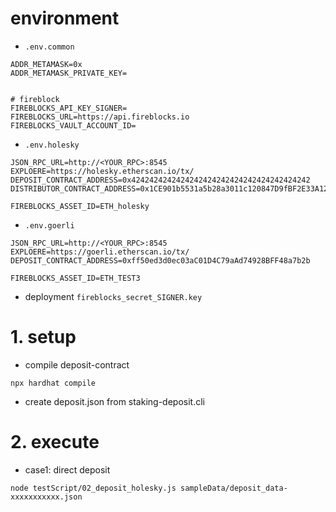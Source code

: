# environment


- `.env.common`

```
ADDR_METAMASK=0x
ADDR_METAMASK_PRIVATE_KEY=


# fireblock
FIREBLOCKS_API_KEY_SIGNER=
FIREBLOCKS_URL=https://api.fireblocks.io
FIREBLOCKS_VAULT_ACCOUNT_ID=
```


- `.env.holesky`

```
JSON_RPC_URL=http://<YOUR_RPC>:8545
EXPLOERE=https://holesky.etherscan.io/tx/
DEPOSIT_CONTRACT_ADDRESS=0x4242424242424242424242424242424242424242
DISTRIBUTOR_CONTRACT_ADDRESS=0x1CE901b5531a5b28a3011c120847D9fBF2E33A12

FIREBLOCKS_ASSET_ID=ETH_holesky
```


- `.env.goerli`

```
JSON_RPC_URL=http://<YOUR_RPC>:8545
EXPLOERE=https://goerli.etherscan.io/tx/
DEPOSIT_CONTRACT_ADDRESS=0xff50ed3d0ec03aC01D4C79aAd74928BFF48a7b2b

FIREBLOCKS_ASSET_ID=ETH_TEST3
```


- deployment `fireblocks_secret_SIGNER.key`


# 1. setup

- compile deposit-contract

```
npx hardhat compile
```

- create deposit.json from staking-deposit.cli


# 2. execute

- case1: direct deposit

```
node testScript/02_deposit_holesky.js sampleData/deposit_data-xxxxxxxxxxx.json
```